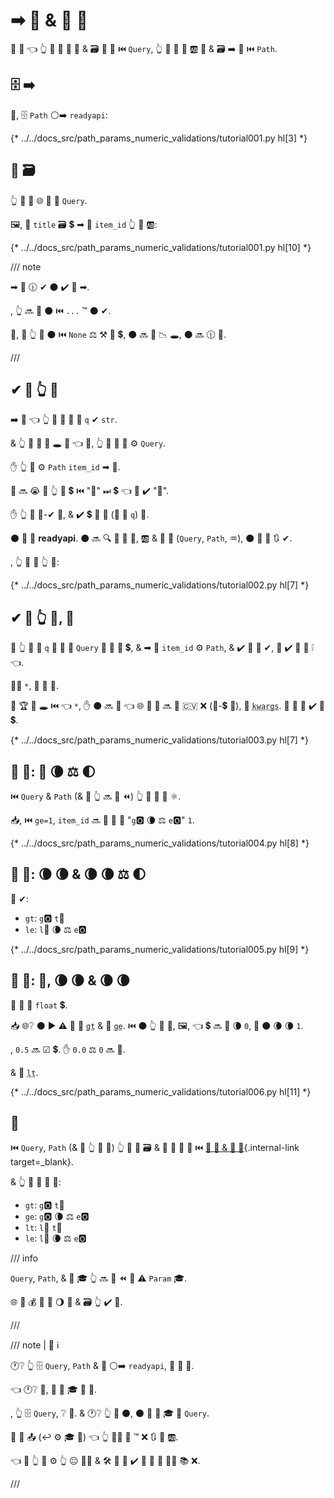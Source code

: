 # ➡ 🔢 &amp; 🔢 🔬

🎏 🌌 👈 👆 💪 📣 🌅 🔬 &amp; 🗃 🔢 🔢 ⏮️ `Query`, 👆 💪 📣 🎏 🆎 🔬 &amp; 🗃 ➡ 🔢 ⏮️ `Path`.

## 🗄 ➡

🥇, 🗄 `Path` ⚪️➡️ `readyapi`:

{* ../../docs_src/path_params_numeric_validations/tutorial001.py hl[3] *}

## 📣 🗃

👆 💪 📣 🌐 🎏 🔢 `Query`.

🖼, 📣 `title` 🗃 💲 ➡ 🔢 `item_id` 👆 💪 🆎:

{* ../../docs_src/path_params_numeric_validations/tutorial001.py hl[10] *}

/// note

➡ 🔢 🕧 ✔ ⚫️ ✔️ 🍕 ➡.

, 👆 🔜 📣 ⚫️ ⏮️ `...` ™ ⚫️ ✔.

👐, 🚥 👆 📣 ⚫️ ⏮️ `None` ⚖️ ⚒ 🔢 💲, ⚫️ 🔜 🚫 📉 🕳, ⚫️ 🔜 🕧 🚚.

///

## ✔ 🔢 👆 💪

➡️ 💬 👈 👆 💚 📣 🔢 🔢 `q` ✔ `str`.

&amp; 👆 🚫 💪 📣 🕳 🙆 👈 🔢, 👆 🚫 🤙 💪 ⚙️ `Query`.

✋️ 👆 💪 ⚙️ `Path` `item_id` ➡ 🔢.

🐍 🔜 😭 🚥 👆 🚮 💲 ⏮️ "🔢" ⏭ 💲 👈 🚫 ✔️ "🔢".

✋️ 👆 💪 🏤-✔ 👫, &amp; ✔️ 💲 🍵 🔢 (🔢 🔢 `q`) 🥇.

⚫️ 🚫 🤔 **readyapi**. ⚫️ 🔜 🔍 🔢 👫 📛, 🆎 &amp; 🔢 📄 (`Query`, `Path`, ♒️), ⚫️ 🚫 💅 🔃 ✔.

, 👆 💪 📣 👆 🔢:

{* ../../docs_src/path_params_numeric_validations/tutorial002.py hl[7] *}

## ✔ 🔢 👆 💪, 🎱

🚥 👆 💚 📣 `q` 🔢 🔢 🍵 `Query` 🚫 🙆 🔢 💲, &amp; ➡ 🔢 `item_id` ⚙️ `Path`, &amp; ✔️ 👫 🎏 ✔, 🐍 ✔️ 🐥 🎁 ❕ 👈.

🚶‍♀️ `*`, 🥇 🔢 🔢.

🐍 🏆 🚫 🕳 ⏮️ 👈 `*`, ✋️ ⚫️ 🔜 💭 👈 🌐 📄 🔢 🔜 🤙 🇨🇻 ❌ (🔑-💲 👫), 💭 <abbr title="From: K-ey W-ord Arg-uments"><code>kwargs</code></abbr>. 🚥 👫 🚫 ✔️ 🔢 💲.

{* ../../docs_src/path_params_numeric_validations/tutorial003.py hl[7] *}

## 🔢 🔬: 👑 🌘 ⚖️ 🌓

⏮️ `Query` &amp; `Path` (&amp; 🎏 👆 🔜 👀 ⏪) 👆 💪 📣 🔢 ⚛.

📥, ⏮️ `ge=1`, `item_id` 🔜 💪 🔢 🔢 "`g`🅾 🌘 ⚖️ `e`🅾" `1`.

{* ../../docs_src/path_params_numeric_validations/tutorial004.py hl[8] *}

## 🔢 🔬: 🌘 🌘 &amp; 🌘 🌘 ⚖️ 🌓

🎏 ✔:

* `gt`: `g`🅾 `t`👲
* `le`: `l`👭 🌘 ⚖️ `e`🅾

{* ../../docs_src/path_params_numeric_validations/tutorial005.py hl[9] *}

## 🔢 🔬: 🎈, 🌘 🌘 &amp; 🌘 🌘

🔢 🔬 👷 `float` 💲.

📥 🌐❔ ⚫️ ▶️️ ⚠ 💪 📣 <abbr title="greater than"><code>gt</code></abbr> &amp; 🚫 <abbr title="greater than or equal"><code>ge</code></abbr>. ⏮️ ⚫️ 👆 💪 🚚, 🖼, 👈 💲 🔜 👑 🌘 `0`, 🚥 ⚫️ 🌘 🌘 `1`.

, `0.5` 🔜 ☑ 💲. ✋️ `0.0` ⚖️ `0` 🔜 🚫.

&amp; 🎏 <abbr title="less than"><code>lt</code></abbr>.

{* ../../docs_src/path_params_numeric_validations/tutorial006.py hl[11] *}

## 🌃

⏮️ `Query`, `Path` (&amp; 🎏 👆 🚫 👀) 👆 💪 📣 🗃 &amp; 🎻 🔬 🎏 🌌 ⏮️ [🔢 🔢 &amp; 🎻 🔬](query-params-str-validations.md){.internal-link target=_blank}.

&amp; 👆 💪 📣 🔢 🔬:

* `gt`: `g`🅾 `t`👲
* `ge`: `g`🅾 🌘 ⚖️ `e`🅾
* `lt`: `l`👭 `t`👲
* `le`: `l`👭 🌘 ⚖️ `e`🅾

/// info

`Query`, `Path`, &amp; 🎏 🎓 👆 🔜 👀 ⏪ 🏿 ⚠ `Param` 🎓.

🌐 👫 💰 🎏 🔢 🌖 🔬 &amp; 🗃 👆 ✔️ 👀.

///

/// note | 📡 ℹ

🕐❔ 👆 🗄 `Query`, `Path` &amp; 🎏 ⚪️➡️ `readyapi`, 👫 🤙 🔢.

👈 🕐❔ 🤙, 📨 👐 🎓 🎏 📛.

, 👆 🗄 `Query`, ❔ 🔢. &amp; 🕐❔ 👆 🤙 ⚫️, ⚫️ 📨 👐 🎓 🌟 `Query`.

👫 🔢 📤 (↩️ ⚙️ 🎓 🔗) 👈 👆 👨‍🎨 🚫 ™ ❌ 🔃 👫 🆎.

👈 🌌 👆 💪 ⚙️ 👆 😐 👨‍🎨 &amp; 🛠️ 🧰 🍵 ✔️ 🚮 🛃 📳 🤷‍♂ 📚 ❌.

///
